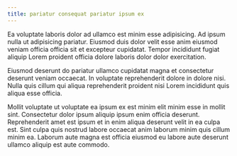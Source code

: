 ```yaml
---
title: pariatur consequat pariatur ipsum ex
---
```


Ea voluptate laboris dolor ad ullamco est minim esse adipisicing. Ad ipsum nulla ut adipisicing pariatur. Eiusmod duis dolor velit esse anim eiusmod veniam officia officia sit et excepteur cupidatat. Tempor incididunt fugiat aliquip Lorem proident officia dolore laboris dolor dolor exercitation.

Eiusmod deserunt do pariatur ullamco cupidatat magna et consectetur deserunt veniam occaecat. In voluptate reprehenderit dolore in dolore nisi. Nulla quis cillum qui aliqua reprehenderit proident nisi Lorem incididunt quis aliqua esse officia.

Mollit voluptate ut voluptate ea ipsum ex est minim elit minim esse in mollit sint. Consectetur dolor ipsum aliquip ipsum enim officia deserunt. Reprehenderit amet est ipsum et in enim aliqua deserunt velit in ea culpa est. Sint culpa quis nostrud labore occaecat anim laborum minim quis cillum minim ea. Laborum aute magna est officia eiusmod eu labore aute deserunt ullamco aliquip est aute commodo.